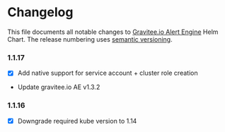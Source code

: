 # Changelog

This file documents all notable changes to [Gravitee.io Alert Engine](https://github.com/gravitee-io/helm-charts/tree/master/ae) Helm Chart. The release numbering uses [semantic versioning](http://semver.org).

### 1.1.17

- [X] Add native support for service account + cluster role creation
- Update gravitee.io AE v1.3.2

### 1.1.16

- [X] Downgrade required kube version to 1.14
